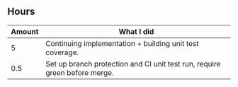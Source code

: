 

## Hours

|Amount|What I did|
|-|-|
|5|Continuing implementation + building unit test coverage.|
|0.5|Set up branch protection and CI unit test run, require green before merge.|
